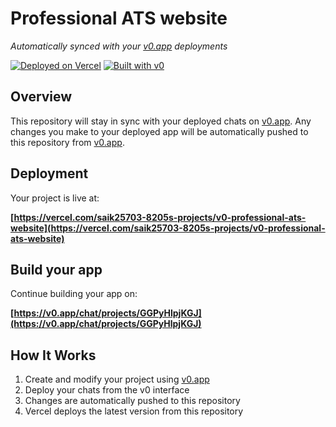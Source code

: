# Professional ATS website

*Automatically synced with your [v0.app](https://v0.app) deployments*

[![Deployed on Vercel](https://img.shields.io/badge/Deployed%20on-Vercel-black?style=for-the-badge&logo=vercel)](https://vercel.com/saik25703-8205s-projects/v0-professional-ats-website)
[![Built with v0](https://img.shields.io/badge/Built%20with-v0.app-black?style=for-the-badge)](https://v0.app/chat/projects/GGPyHlpjKGJ)

## Overview

This repository will stay in sync with your deployed chats on [v0.app](https://v0.app).
Any changes you make to your deployed app will be automatically pushed to this repository from [v0.app](https://v0.app).

## Deployment

Your project is live at:

**[https://vercel.com/saik25703-8205s-projects/v0-professional-ats-website](https://vercel.com/saik25703-8205s-projects/v0-professional-ats-website)**

## Build your app

Continue building your app on:

**[https://v0.app/chat/projects/GGPyHlpjKGJ](https://v0.app/chat/projects/GGPyHlpjKGJ)**

## How It Works

1. Create and modify your project using [v0.app](https://v0.app)
2. Deploy your chats from the v0 interface
3. Changes are automatically pushed to this repository
4. Vercel deploys the latest version from this repository
